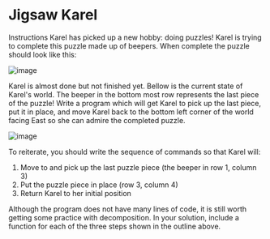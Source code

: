 # Jigsaw Karel

Instructions
Karel has picked up a new hobby: doing puzzles! Karel is trying to complete this puzzle made up of beepers. When complete the puzzle should look like this:

![image](https://user-images.githubusercontent.com/97858274/235163193-dcc08106-c2aa-4186-95ab-839c88c2832b.png)

Karel is almost done but not finished yet. Bellow is the current state of Karel's world. The beeper in the bottom most row represents the last piece of the puzzle! Write a program which will get Karel to pick up the last piece, put it in place, and move Karel back to the bottom left corner of the world facing East so she can admire the completed puzzle.

![image](https://user-images.githubusercontent.com/97858274/235163256-c52a417b-bc95-4a63-81b5-57f87dd6e3fa.png)

To reiterate, you should write the sequence of commands so that Karel will:

1. Move to and pick up the last puzzle piece (the beeper in row 1, column 3)
2. Put the puzzle piece in place (row 3, column 4)
3. Return Karel to her initial position

Although the program does not have many lines of code, it is still worth getting some practice with decomposition. In your solution, include a function for each of the three steps shown in the outline above.
